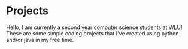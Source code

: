 # Projects

Hello, I am currently a second year computer science students at WLU! These are some simple coding projects that I've created using python and/or java in my free time.
